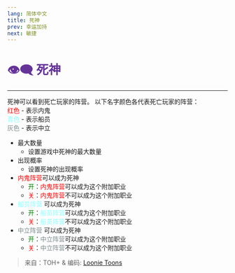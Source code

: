 ```yaml
---
lang: 简体中文
title: 死神
prev: 幸运加持
next: 敏捷
---
```


# <font color=#663399>👁️‍🗨️ <b>死神</b></font> <Badge text="Helpful" type="tip" vertical="middle"/>

***

死神可以看到死亡玩家的阵营。 以下名字颜色各代表死亡玩家的阵营：<br> <font color=red>红色</font> - 表示内鬼<br> <font color=#8cffff>青色</font> - 表示船员<br> <font color=#7c8c8d>灰色</font> - 表示中立

- 最大数量
  - 设置游戏中死神的最大数量
- 出现概率
  - 设置死神的出现概率
- <font color=red>内鬼阵营</font>可以成为死神
  - <font color=green>开</font>：<font color=red>内鬼阵营</font>可以成为这个附加职业
  - <font color=red>关</font>：<font color=red>内鬼阵营</font>不可以成为这个附加职业
- <font color=#8cffff>船员阵营</font> 可以成为死神
  - <font color=green>开</font>：<font color=#8cffff>船员阵营</font>可以成为这个附加职业
  - <font color=red>关</font>：<font color=#8cffff>船员阵营</font>不可以成为这个附加职业
- <font color=#7f8c8d>中立阵营</font> 可以成为死神
  - <font color=green>开</font>：<font color=#7f8c8d>中立阵营</font>可以成为这个附加职业
  - <font color=red>关</font>：<font color=#7f8c8d>中立阵营</font>不可以成为这个附加职业

> 来自：TOH+ & 编码: [Loonie Toons](https://github.com/Loonie-Toons)
